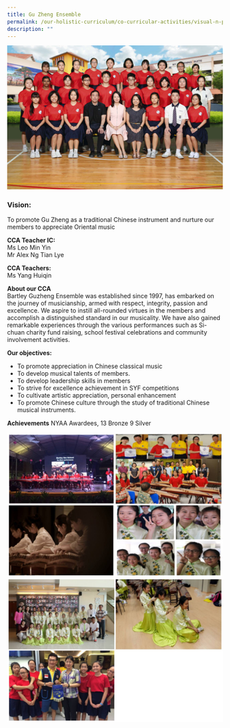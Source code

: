 ```yaml
---
title: Gu Zheng Ensemble
permalink: /our-holistic-curriculum/co-curricular-activities/visual-n-performing-arts/gu-zheng-ensemble
description: ""
---
```

![](/images/GUZHENG-Formal.jpg)

### Vision:
To promote Gu Zheng as a traditional Chinese instrument and nurture our members to appreciate Oriental music

**CCA Teacher IC:** <br>
Ms Leo Min Yin <br>
Mr Alex Ng Tian Lye

**CCA Teachers:** <br>
Ms Yang Huiqin

**About our CCA** <br>
Bartley Guzheng Ensemble was established since 1997, has embarked on the journey of musicianship, armed with respect, integrity, passion and excellence. We aspire to instill all-rounded virtues in the members and accomplish a distinguished standard in our musicality. We have also gained remarkable experiences through the various performances such as Si-chuan charity fund raising, school festival celebrations and community involvement activities. 

**Our objectives:**
* To promote appreciation in Chinese classical music
* To develop musical talents of members.
* To develop leadership skills in members
* To strive for excellence achievement in SYF competitions
* To cultivate artistic appreciation, personal enhancement
* To promote Chinese culture through the study of traditional Chinese musical instruments.

**Achievements**
NYAA Awardees, 13 Bronze 9 Silver

![](/images/photo_2022-06-09_13-32-42.jpg)
![](/images/photo_2022-06-09_13-32-45.jpg)